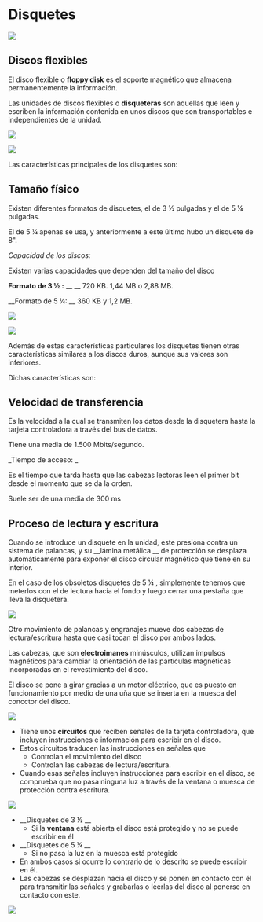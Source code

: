 # Disquetes

![](img/1%20Disquettes0.jpg)

## Discos flexibles

El disco flexible o  __floppy disk__  es el soporte magnético que almacena permanentemente la información\.

Las unidades de discos flexibles o  __disqueteras__  son aquellas que leen y escriben la información contenida en unos discos que son transportables e independientes de la unidad\.

![](img/1%20Disquettes1.jpg)

![](img/1%20Disquettes2.jpg)

Las características principales de los disquetes son:

## Tamaño físico

Existen diferentes formatos de disquetes, el de 3 ½ pulgadas y el de 5 ¼ pulgadas\.

El de 5 ¼ apenas se usa, y anteriormente a este último hubo un disquete de 8"\.

_Capacidad de los discos:_

Existen varias capacidades que dependen del tamaño del disco

__Formato de 3 ½__  __:__  __ __ 720 KB\. 1,44 MB o 2,88 MB\.

__Formato de 5 ¼: __ 360 KB y 1,2 MB\.

![](img/1%20Disquettes3.jpg)

![](img/1%20Disquettes4.jpg)

Además de estas características particulares los disquetes tienen otras características similares a los discos duros, aunque sus valores son inferiores\.

Dichas características son:

## Velocidad de transferencia

Es la velocidad a la cual se transmiten los datos desde la disquetera hasta la tarjeta controladora a través del bus de datos\.

Tiene una media de 1\.500 Mbits/segundo\.

_Tiempo de acceso: _

Es el tiempo que tarda hasta que las cabezas lectoras leen el primer bit desde el momento que se da la orden\.

Suele ser de una media de 300 ms

## Proceso de lectura y escritura

Cuando se introduce un disquete en la unidad, este presiona contra un sistema de palancas, y su  __lámina metálica __ de protección se desplaza automáticamente para exponer el disco circular magnético que tiene en su interior\.

En el caso de los obsoletos disquetes de 5 ¼ , simplemente tenemos que meterlos con el de lectura hacia el fondo y luego cerrar una pestaña que lleva la disquetera\.

![](img/1%20Disquettes5.png)

Otro movimiento de palancas y engranajes mueve dos cabezas de lectura/escritura hasta que casi tocan el disco por ambos lados\.

Las cabezas, que son  __electroimanes__  minúsculos, utilizan impulsos magnéticos para cambiar la orientación de las partículas magnéticas incorporadas en el revestimiento del disco\.

El disco se pone a girar gracias a un motor eléctrico, que es puesto en funcionamiento por medio de una uña que se inserta en la muesca del concctor del disco\.

![](img/1%20Disquettes6.png)


* Tiene unos  __circuitos__  que reciben señales de la tarjeta controladora, que incluyen instrucciones e información para escribir en el disco\.
* Estos circuitos traducen las instrucciones en señales que
  * Controlan el movimiento del disco
  * Controlan las cabezas de lectura/escritura\.
* Cuando esas señales incluyen instrucciones para escribir en el disco, se comprueba que no pasa ninguna luz a través de la ventana o muesca de protección contra escritura\.

![](img/1%20Disquettes7.png)

* __Disquetes de 3 ½ __
  * Si la  __ventana__  está abierta el disco está protegido y no se puede escribir en él
* __Disquetes de 5 ¼  __
  * Si no pasa la luz en la muesca está protegido
* En ambos casos si ocurre lo contrario de lo descrito se puede escribir en él\.
* Las cabezas se desplazan hacia el disco y se ponen en contacto con él para transmitir las señales y grabarlas o leerlas del disco al ponerse en contacto con este\.

![](img/1%20Disquettes8.png)
